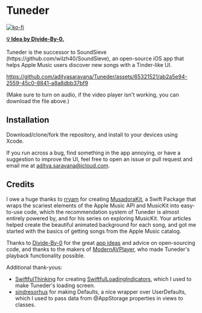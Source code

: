 # Tuneder
[![ko-fi](https://ko-fi.com/img/githubbutton_sm.svg)](https://ko-fi.com/F1F6MHTT3)

<strong>
<a href="https://github.com/Divide-By-0/app-ideas-people-would-use">💡 Idea by Divide-By-0.</a>

</strong>
<br>
<br>
Tuneder is the successor to SoundSieve (https://github.com/wilzh40/SoundSieve), an open-source iOS app that helps Apple Music users discover new songs with a Tinder-like UI. 

https://github.com/adityasaravana/Tuneder/assets/65321521/ab2a5e94-2559-45c0-8841-a8a8dbb37bf9

(Make sure to turn on audio, if the video player isn't working, you can download the file above.)

## Installation
Download/clone/fork the repository, and install to your devices using Xcode.

 If you run across a bug, find something in the app annoying, or have a suggestion to improve the UI, feel free to open an issue or pull request and email me at aditya.saravana@icloud.com. 

## Credits

I owe a huge thanks to [rryam](https://github.com/rryam) for creating [MusadoraKit](https://github.com/rryam/MusadoraKit), a Swift Package that wraps the scariest elements of the Apple Music API and MusicKit into easy-to-use code, which the recommendation system of Tuneder is almost entirely powered by, and for his series on exploring MusicKit. Your articles helped create the beautiful animated background for each song, and got me started with the basics of getting songs from the Apple Music catalog. 

Thanks to [Divide-By-0](https://github.com/Divide-By-0/) for the great [app ideas](https://github.com/Divide-By-0/ideas-for-projects-people-would-use) and advice on open-sourcing code, and thanks to the makers of [ModernAVPlayer](https://github.com/noreasonprojects/ModernAVPlayer), who made Tuneder's playback functionality possible.

Additional thank-yous:
- [SwiftfulThinking](https://github.com/SwiftfulThinking) for creating [SwiftfulLoadingIndicators](https://github.com/SwiftfulThinking/SwiftfulLoadingIndicators), which I used to make Tuneder's loading screen.
- [sindresorhus](https://github.com/sindresorhus) for making Defaults, a nice wrapper over UserDefaults, which I used to pass data from @AppStorage properties in views to classes.

<br>
<br>





